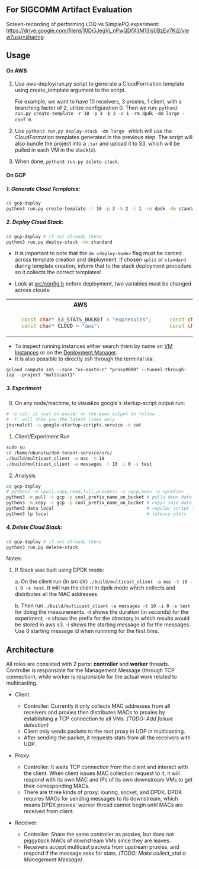 ## For SIGCOMM Artifact Evaluation

Screen-recording of performing LOQ vs SimplePQ experiment: https://drive.google.com/file/d/10Dj5JegVj_nPwQDfX3M13ls0BzEv7Kj2/view?usp=sharing


## Usage

#### On AWS

1. Use aws-deploy/run.py script to generate a CloudFormation template using create_template argument to the script. 

    For example, we want to have 10 receivers, 3 proxies, 1 client, with a branching factor of 2, utilize configuration 0. Then we run:
``python3 run.py create-template -r 10 -p 3 -b 2 -c 1 -rm dpdk -dm large -conf 0``.
2. Use ``python3 run.py deploy-stack -dm large `` which will use the CloudFormation templates generated in the previous step. The script will also bundle the project into a `.tar` and upload it to S3, which will be pulled in each VM in the stack(s).

3. When done, ``python3 run.py delete-stack``.

#### On GCP

##### 1. Generate Cloud Templates:

```bash
cd gcp-deploy
python3 run.py create-template -r 10 -p 3 -b 2 -c 1 -rm dpdk -dm standard -conf 0
```

##### 2. Deploy Cloud Stack:

```bash
cd gcp-deploy # if not already there
python3 run.py deploy-stack -dm standard
```
- It is important to note that the `dm <deploy-mode>` flag must be carried across 
template creation and deployment. If chosen `split` or `standard` during template creation, 
inform that to the stack deployment procedure so it collects the correct templates!

- Look at [src/config.h](src/config.h) before deployment, two variables must be changed across clouds: 
<table>
<tr> <th>AWS</th> <th>GCP</th> </tr>

<tr>
<td>

```cpp 
    const char* S3_STATS_BUCKET = "expresults";
    const char* CLOUD = "aws";
```
</td>
<td>

```cpp 
    const char* S3_STATS_BUCKET = "exp-results-nyu-systems-multicast";
    const char* CLOUD = "gcp";
```
</td>
</tr>

</table> 

- To inspect running instances either search them by name on [VM Instances](https://console.cloud.google.com/compute/instances?referrer=search&project=multicast1) or on the [Deployment Manager](https://console.cloud.google.com/dm/deployments?referrer=search&project=multicast1).
- It is also possible to directly ssh through the terminal via:
```
gcloud compute ssh --zone "us-east4-c" "proxy0000" --tunnel-through-iap --project "multicast1"
```

##### 3. Experiment 
0. On any node/machine, to visualize google's startup-script output run:
```bash
# -o cat: is just an easier on the eyes output to follow
# -f: will show you the latest lines only
journalctl -u google-startup-scripts.service -o cat
```
1. Client/Experiment Run
```bash
sudo su 
cd /home/ubunutu/dom-tenant-service/src/
./build/multicast_client -a mac -t 10
./build/multicast_client -a messages -t 10 -i 0 -s test
```
2. Analysis
``` bash
cd gcp-deploy
# python3 -m <pull,copy,read,full,process> -c <gcp,aws> -p <prefix>
python3 -m pull -c gcp -p cool_prefix_name_on_bucket # pulls down data into a folder within assets/<prefix>
python3 -m copy -c gcp -p cool_prefix_name_on_bucket # copys said data into assets top level
python3 data local                                   # regular script to create json data file
python3 lp local                                     # latency plots
```

##### 4. Delete Cloud Stack:

```bash
cd gcp-deploy # if not already there
python3 run.py delete-stack
```

Notes:

1. If Stack was built using DPDK mode:

    a. On the client run (in src dir)
    `./build/multicast_client -a mac -t 10 -i 0 -s test`. 
    It will run the client in dpdk mode which collects and distributes all the MAC addresses.

    b. Then  run `./build/multicast_client -a messages -t 10 -i 0 -s test` for doing the measurements. -t shows the duration (in seconds) for the experiment, -s shows the prefix for the directory in which results would be stored in aws s3. -i shows the starting message id for the messages. Use 0 starting message id when runnning for the first time. 

## Architecture

All roles are consisted with 2 parts: **controller** and **worker** threads. Controller is responsible for the Management Message (through TCP connection), while worker is responsible for the actual work related to multicasting.

- Client: 
    - Controller: Currently it only collects MAC addresses from all receivers and proxies then distributes MACs to proxies by establishing a TCP connection to all VMs. *(TODO: Add failure detection)*
    - Client only sends packets to the root proxy in UDP in multicasting.
    - After sending the packet, it requests stats from all the receivers with UDP.

- Proxy:
    - Controller: It waits TCP connection from the client and interact with the client. When client issues MAC collection request to it, it will respond with its own MAC and IPs of its own downstream VMs to get their corresponding MACs.
    - There are three kinds of proxy: iouring, socket, and DPDK. DPDK requires MACs for sending messages to its downstream, which means DPDK proxies' worker thread cannot begin until MACs are received from client.
- Receiver:
    - Controller: Share the same controller as proxies, but does not piggyback MACs of downstream VMs since they are leaves.
    - Receivers accept multicast packets from upstream proxies, and respond if the message asks for stats. *(TODO: Make collect_stat a Management Message)*
